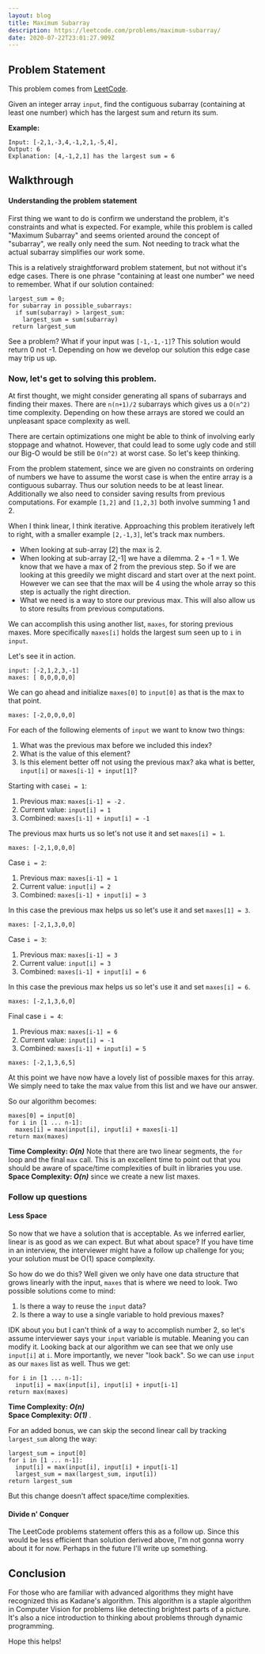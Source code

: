 ```yaml
---
layout: blog
title: Maximum Subarray
description: https://leetcode.com/problems/maximum-subarray/
date: 2020-07-22T23:01:27.909Z
---
```

## Problem Statement
This problem comes from [LeetCode](https://leetcode.com/problems/maximum-subarray/).

Given an integer array `input`, find the contiguous subarray (containing at least one number) which has the largest sum and return its sum.

**Example:**

```
Input: [-2,1,-3,4,-1,2,1,-5,4],
Output: 6
Explanation: [4,-1,2,1] has the largest sum = 6
```  


## Walkthrough

#### Understanding the problem statement
First thing we want to do is confirm we understand the problem, it's constraints and what is expected. For example, while this problem is called "Maximum Subarray" and seems oriented around the concept of "subarray", we really only need the sum. Not needing to track what the actual subarray simplifies our work some.

This is a relatively straightforward problem statement, but not without it's edge cases. 
There is one phrase "containing at least one number" we need to remember. What if our solution contained:
```
largest_sum = 0;
for subarray in possible_subarrays:
  if sum(subarray) > largest_sum:
    largest_sum = sum(subarray)
 return largest_sum

``` 
See a problem? What if your input was `[-1,-1,-1]`? This solution would return 0 not -1. Depending on how we develop our solution this edge case may trip us up.

### Now, let's get to solving this problem.


At first thought, we might consider generating all spans of subarrays and finding their maxes. There are `n(n+1)/2` subarrays which gives us a `O(n^2)` time complexity. Depending on how these arrays are stored we could an unpleasant space complexity as well.

There are certain optimizations one might be able to think of involving early stoppage and whatnot. However, that could lead to some ugly code and still our Big-O would be still be `O(n^2)` at worst case. So let's keep thinking.

From the problem statement, since we are given no constraints on ordering of numbers we have to assume the worst case is when the entire array is a contiguous subarray. Thus our solution needs to be at least linear.
Additionally we also need to consider saving results from previous computations. For example `[1,2]` and `[1,2,3]` both involve summing 1 and 2. 

When I think linear, I think iterative. Approaching this problem iteratively left to right, with a smaller example `[2,-1,3]`, let's track max numbers.

* When looking at sub-array [2] the max is 2.  
* When looking at sub-array [2,-1] we have a dilemma. 2 + -1 = 1. We know that we have a max of 2 from the previous step. So if we are looking at this greedily we might discard and start over at the next point. However we can see that the max will be 4 using the whole array so this step is actually the right direction.   
* What we need is a way to store our previous max. This will also allow us to store results from previous computations.

We can accomplish this using another list, `maxes`, for storing previous maxes. More specifically `maxes[i]` holds the largest sum seen up to `i` in `input`.  

Let's see it in action. 

`input: [-2,1,2,3,-1]`  
`maxes: [ 0,0,0,0,0]`  

We can go ahead and initialize `maxes[0]` to `input[0]` as that is the max to that point.  

`maxes: [-2,0,0,0,0]` 

For each of the following elements of `input` we want to know two things:  
1) What was the previous max before we included this index?  
2) What is the value of this element?
3) Is this element better off not using the previous max? aka what is better, `input[i]` or `maxes[i-1] + input[1]`?

 
Starting with case`i = 1`:  
1) Previous max: `maxes[i-1] = -2` . 
2) Current value: `input[i] = 1`
3) Combined: `maxes[i-1] + input[i] = -1`

The previous max hurts us so let's not use it and set `maxes[i] = 1`.

`maxes: [-2,1,0,0,0]`

Case `i = 2`:     
1) Previous max: `maxes[i-1] = 1`  
2) Current value: `input[i] = 2`
3) Combined: `maxes[i-1] + input[i] = 3`

 
In this case the previous max helps us so let's use it and set `maxes[1] = 3`.

`maxes: [-2,1,3,0,0]`


Case `i = 3`:  
1) Previous max: `maxes[i-1] = 3`  
2) Current value: `input[i] = 3`
3) Combined: `maxes[i-1] + input[i] = 6`
 
In this case the previous max helps us so let's use it and set `maxes[i] = 6`.

`maxes: [-2,1,3,6,0]`

Final case `i = 4`:  
1) Previous max: `maxes[i-1] = 6`  
2) Current value: `input[i] = -1`
3) Combined: `maxes[i-1] + input[i] = 5`


`maxes: [-2,1,3,6,5]`

At this point we have now have a lovely list of possible maxes for this array. We simply need to take the max value from this list and we have our answer.

So our algorithm becomes:
```
maxes[0] = input[0]
for i in [1 ... n-1]:
  maxes[i] = max(input[i], input[i] + maxes[i-1]
return max(maxes)

```

**Time Complexity: _O(n)_** Note that there are two linear segments, the `for` loop and the final `max` call. This is an excellent time to point out that you should be aware of space/time complexities of built in libraries you use.  
**Space Complexity: _O(n)_** since we create a new list maxes.  


### Follow up questions

#### Less Space
So now that we have a solution that is acceptable. As we inferred earlier, linear is as good as we can expect. But what about space? If you have time in an interview, the interviewer might have a follow up challenge for you; your solution must be O(1) space complexity.

So how do we do this? Well given we only have one data structure that grows linearly with the input, `maxes` that is where we need to look. Two possible solutions come to mind:
1) Is there a way to reuse the `input` data?
2) Is there a way to use a single variable to hold previous maxes? 

IDK about you but I can't think of a way to accomplish number 2, so let's assume interviewer says your `input` variable is mutable. Meaning you can modify it. Looking back at our algorithm we can see that we only use `input[i]` at `i`. More importantly, we never "look back". So we can use `input` as our `maxes` list as well. Thus we get:

```
for i in [1 ... n-1]:
  input[i] = max(input[i], input[i] + input[i-1]
return max(maxes)
```

**Time Complexity: _O(n)_**   
**Space Complexity: _O(1)_** .


For an added bonus, we can skip the second linear call by tracking `largest_sum` along the way:

```
largest_sum = input[0]
for i in [1 ... n-1]:
  input[i] = max(input[i], input[i] + input[i-1]
  largest_sum = max(largest_sum, input[i])
return largest_sum
``` 

But this change doesn't affect space/time complexities.

#### Divide n' Conquer
The LeetCode problems statement offers this as a follow up. Since this would be less efficient than solution derived above, I'm not gonna worry about it for now. Perhaps in the future I'll write up something. 

## Conclusion
For those who are familiar with advanced algorithms they might have recognized this as Kadane's algorithm. This algorithm is a staple algorithm in Computer Vision for problems like detecting brightest parts of a picture. It's also a nice introduction to thinking about problems through dynamic programming. 

Hope this helps!

